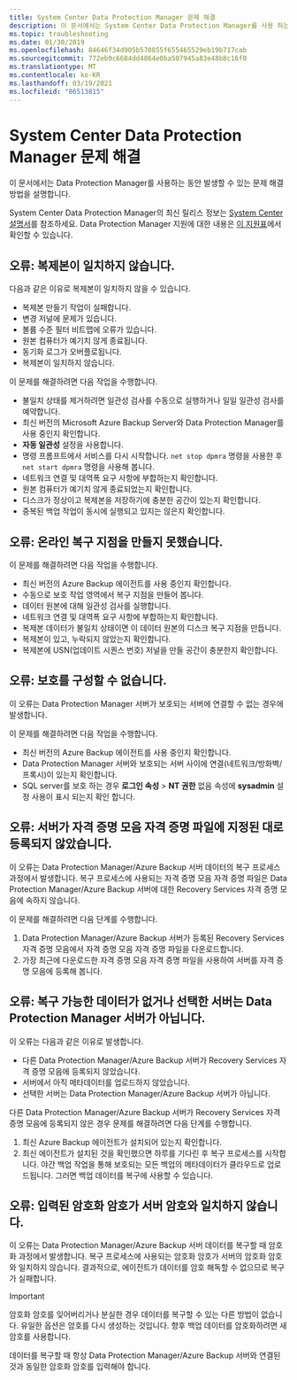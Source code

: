 ```yaml
---
title: System Center Data Protection Manager 문제 해결
description: 이 문서에서는 System Center Data Protection Manager를 사용 하는 동안 발생할 수 있는 문제에 대 한 해결 방법을 알아봅니다.
ms.topic: troubleshooting
ms.date: 01/30/2019
ms.openlocfilehash: 84646f34d905b570855f655465529eb19b717cab
ms.sourcegitcommit: 772eb9c6684dd4864e0ba507945a83e48b8c16f0
ms.translationtype: MT
ms.contentlocale: ko-KR
ms.lasthandoff: 03/19/2021
ms.locfileid: "86513815"
---
```

# <a name="troubleshoot-system-center-data-protection-manager"></a>System Center Data Protection Manager 문제 해결

이 문서에서는 Data Protection Manager를 사용하는 동안 발생할 수 있는 문제 해결 방법을 설명합니다.

System Center Data Protection Manager의 최신 릴리스 정보는 [System Center 설명서](/system-center/dpm/dpm-release-notes)를 참조하세요. Data Protection Manager 지원에 대한 내용은 [이 지원표](/system-center/dpm/dpm-protection-matrix)에서 확인할 수 있습니다.

## <a name="error-replica-is-inconsistent"></a>오류: 복제본이 일치하지 않습니다.

다음과 같은 이유로 복제본이 일치하지 않을 수 있습니다.

- 복제본 만들기 작업이 실패합니다.
- 변경 저널에 문제가 있습니다.
- 볼륨 수준 필터 비트맵에 오류가 있습니다.
- 원본 컴퓨터가 예기치 않게 종료됩니다.
- 동기화 로그가 오버플로됩니다.
- 복제본이 일치하지 않습니다.

이 문제를 해결하려면 다음 작업을 수행합니다.

- 불일치 상태를 제거하려면 일관성 검사를 수동으로 실행하거나 일일 일관성 검사를 예약합니다.
- 최신 버전의 Microsoft Azure Backup Server와 Data Protection Manager를 사용 중인지 확인합니다.
- **자동 일관성** 설정을 사용합니다.
- 명령 프롬프트에서 서비스를 다시 시작합니다. `net stop dpmra` 명령을 사용한 후 `net start dpmra` 명령을 사용해 봅니다.
- 네트워크 연결 및 대역폭 요구 사항에 부합하는지 확인합니다.
- 원본 컴퓨터가 예기치 않게 종료되었는지 확인합니다.
- 디스크가 정상이고 복제본을 저장하기에 충분한 공간이 있는지 확인합니다.
- 중복된 백업 작업이 동시에 실행되고 있지는 않은지 확인합니다.

## <a name="error-online-recovery-point-creation-failed"></a>오류: 온라인 복구 지점을 만들지 못했습니다.

이 문제를 해결하려면 다음 작업을 수행합니다.

- 최신 버전의 Azure Backup 에이전트를 사용 중인지 확인합니다.
- 수동으로 보호 작업 영역에서 복구 지점을 만들어 봅니다.
- 데이터 원본에 대해 일관성 검사를 실행합니다.
- 네트워크 연결 및 대역폭 요구 사항에 부합하는지 확인합니다.
- 복제본 데이터가 불일치 상태이면 이 데이터 원본의 디스크 복구 지점을 만듭니다.
- 복제본이 있고, 누락되지 않았는지 확인합니다.
- 복제본에 USN(업데이트 시퀀스 번호) 저널을 만들 공간이 충분한지 확인합니다.

## <a name="error-unable-to-configure-protection"></a>오류: 보호를 구성할 수 없습니다.

이 오류는 Data Protection Manager 서버가 보호되는 서버에 연결할 수 없는 경우에 발생합니다.

이 문제를 해결하려면 다음 작업을 수행합니다.

- 최신 버전의 Azure Backup 에이전트를 사용 중인지 확인합니다.
- Data Protection Manager 서버와 보호되는 서버 사이에 연결(네트워크/방화벽/프록시)이 있는지 확인합니다.
- SQL server를 보호 하는 경우 **로그인 속성**  >  **NT 권한** 없음 속성에 **sysadmin** 설정 사용이 표시 되는지 확인 합니다.

## <a name="error-server-not-registered-as-specified-in-vault-credential-file"></a>오류: 서버가 자격 증명 모음 자격 증명 파일에 지정된 대로 등록되지 않았습니다.

이 오류는 Data Protection Manager/Azure Backup 서버 데이터의 복구 프로세스 과정에서 발생합니다. 복구 프로세스에 사용되는 자격 증명 모음 자격 증명 파일은 Data Protection Manager/Azure Backup 서버에 대한 Recovery Services 자격 증명 모음에 속하지 않습니다.

이 문제를 해결하려면 다음 단계를 수행합니다.

1. Data Protection Manager/Azure Backup 서버가 등록된 Recovery Services 자격 증명 모음에서 자격 증명 모음 자격 증명 파일을 다운로드합니다.
2. 가장 최근에 다운로드한 자격 증명 모음 자격 증명 파일을 사용하여 서버를 자격 증명 모음에 등록해 봅니다.

## <a name="error-no-recoverable-data-or-selected-server-not-a-data-protection-manager-server"></a>오류: 복구 가능한 데이터가 없거나 선택한 서버는 Data Protection Manager 서버가 아닙니다.

이 오류는 다음과 같은 이유로 발생합니다.

- 다른 Data Protection Manager/Azure Backup 서버가 Recovery Services 자격 증명 모음에 등록되지 않았습니다.
- 서버에서 아직 메타데이터를 업로드하지 않았습니다.
- 선택한 서버는 Data Protection Manager/Azure Backup 서버가 아닙니다.

다른 Data Protection Manager/Azure Backup 서버가 Recovery Services 자격 증명 모음에 등록되지 않은 경우 문제를 해결하려면 다음 단계를 수행합니다.

1. 최신 Azure Backup 에이전트가 설치되어 있는지 확인합니다.
2. 최신 에이전트가 설치된 것을 확인했으면 하루를 기다린 후 복구 프로세스를 시작합니다. 야간 백업 작업을 통해 보호되는 모든 백업의 메타데이터가 클라우드로 업로드됩니다. 그러면 백업 데이터를 복구에 사용할 수 있습니다.

## <a name="error-provided-encryption-passphrase-doesnt-match-passphrase-for-server"></a>오류: 입력된 암호화 암호가 서버 암호와 일치하지 않습니다.

이 오류는 Data Protection Manager/Azure Backup 서버 데이터를 복구할 때 암호화 과정에서 발생합니다. 복구 프로세스에 사용되는 암호화 암호가 서버의 암호화 암호와 일치하지 않습니다. 결과적으로, 에이전트가 데이터를 암호 해독할 수 없으므로 복구가 실패합니다.

> [!IMPORTANT]
> 암호화 암호를 잊어버리거나 분실한 경우 데이터를 복구할 수 있는 다른 방법이 없습니다. 유일한 옵션은 암호를 다시 생성하는 것입니다. 향후 백업 데이터를 암호화하려면 새 암호를 사용합니다.
>
> 데이터를 복구할 때 항상 Data Protection Manager/Azure Backup 서버와 연결된 것과 동일한 암호화 암호를 입력해야 합니다.
>
